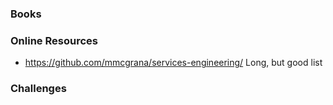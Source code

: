 ### Books

### Online Resources
* https://github.com/mmcgrana/services-engineering/ Long, but good list

### Challenges
